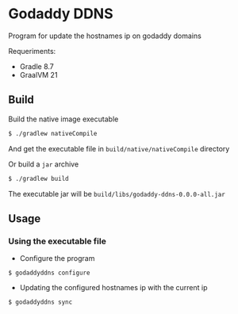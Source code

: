 # Godaddy DDNS
Program for update the hostnames ip on godaddy domains

Requeriments:
* Gradle 8.7
* GraalVM 21

## Build
Build the native image executable

```sh
$ ./gradlew nativeCompile
```
And get the executable file in ```build/native/nativeCompile``` directory

Or build a ``jar`` archive

```sh
$ ./gradlew build
```

The executable jar will be ```build/libs/godaddy-ddns-0.0.0-all.jar```

## Usage
### Using the executable file
* Configure the program
```shell script
$ godaddyddns configure
```
* Updating the configured hostnames ip with the current ip
```shell script
$ godaddyddns sync
```